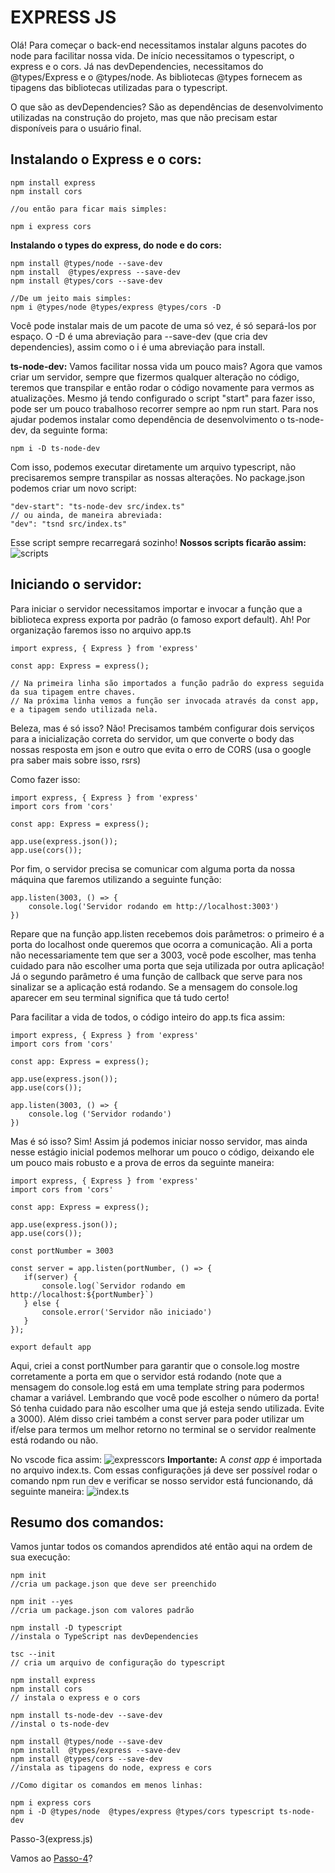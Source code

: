 # EXPRESS JS

Olá! Para começar o back-end necessitamos instalar alguns pacotes do node para facilitar nossa vida. De início necessitamos o typescript, o express e o cors. Já nas devDependencies, necessitamos do @types/Express e o @types/node. As bibliotecas @types fornecem as tipagens das bibliotecas utilizadas para o typescript.

O que são as devDependencies? São as dependências de desenvolvimento utilizadas na construção do projeto, mas que não precisam estar disponíveis para o usuário final. 

## **Instalando o Express e o cors:**

```
npm install express
npm install cors

//ou então para ficar mais simples: 

npm i express cors
```

**Instalando o types do express, do node e do cors:**

```
npm install @types/node --save-dev
npm install  @types/express --save-dev
npm install @types/cors --save-dev

//De um jeito mais simples: 
npm i @types/node @types/express @types/cors -D
```

Você pode instalar mais de um pacote de uma só vez, é só separá-los por espaço. O -D é uma abreviação para --save-dev (que cria dev dependencies), assim como o i é uma abreviação para install.  

**ts-node-dev:**
Vamos facilitar nossa vida um pouco mais? Agora que vamos criar um servidor, sempre que fizermos qualquer alteração no código, teremos que transpilar e então rodar o código novamente para vermos as atualizações. Mesmo já tendo configurado o script "start" para fazer isso, pode ser um pouco trabalhoso recorrer sempre ao npm run start. Para nos ajudar podemos instalar como dependência de desenvolvimento o ts-node-dev, da seguinte forma:
```
npm i -D ts-node-dev
```
Com isso, podemos executar diretamente um arquivo typescript, não precisaremos sempre transpilar as nossas alterações. No package.json podemos criar um novo script:

```
"dev-start": "ts-node-dev src/index.ts"
// ou ainda, de maneira abreviada:
"dev": "tsnd src/index.ts"
```
Esse script sempre recarregará sozinho!
**Nossos scripts ficarão assim:**
![scripts](https://i.imgur.com/Egvqdt1.png)

## **Iniciando o servidor:**

Para iniciar o servidor necessitamos importar e invocar a função que a biblioteca express exporta por padrão (o famoso export default). Ah! Por organização faremos isso no arquivo app.ts 

```
import express, { Express } from 'express'

const app: Express = express();

// Na primeira linha são importados a função padrão do express seguida da sua tipagem entre chaves.
// Na próxima linha vemos a função ser invocada através da const app, e a tipagem sendo utilizada nela.
```

Beleza, mas é só isso? Não! Precisamos também configurar dois serviços para a inicialização correta do servidor, um que converte o body das nossas resposta em json e outro que evita o erro de CORS (usa o google pra saber mais sobre isso, rsrs)

Como fazer isso:

```
import express, { Express } from 'express'
import cors from 'cors'

const app: Express = express();

app.use(express.json());
app.use(cors());

```

Por fim, o servidor precisa se comunicar com alguma porta da nossa máquina que faremos utilizando a seguinte função:

```
app.listen(3003, () => {
    console.log('Servidor rodando em http://localhost:3003')
})
```

Repare que na função app.listen recebemos dois parâmetros: o primeiro é a porta do localhost onde queremos que ocorra a comunicação. Ali a porta não necessariamente tem que ser a 3003, você pode escolher, mas tenha cuidado para não escolher uma porta que seja utilizada por outra aplicação!
Já o segundo parâmetro é uma função de callback que serve para nos sinalizar se a aplicação está rodando. Se a mensagem do console.log aparecer em seu terminal significa que tá tudo certo!

Para facilitar a vida de todos, o código inteiro do app.ts fica assim: 
```
import express, { Express } from 'express'
import cors from 'cors'

const app: Express = express();

app.use(express.json());
app.use(cors());

app.listen(3003, () => {
    console.log ('Servidor rodando')
})

```
Mas é só isso? Sim! Assim já podemos iniciar nosso servidor, mas ainda nesse estágio inicial podemos melhorar um pouco o código, deixando ele um pouco mais robusto e a prova de erros da seguinte maneira:

```
import express, { Express } from 'express'
import cors from 'cors'

const app: Express = express();

app.use(express.json());
app.use(cors());

const portNumber = 3003

const server = app.listen(portNumber, () => {
   if(server) {
       console.log(`Servidor rodando em http://localhost:${portNumber}`)
   } else {
       console.error('Servidor não iniciado')
   }
});

export default app

```

Aqui, criei a const portNumber para garantir que o console.log mostre corretamente a porta em que o servidor está rodando (note que a mensagem do console.log está em uma template string para podermos chamar a variável. Lembrando que você pode escolher o número da porta! Só tenha cuidado para não escolher uma que já esteja sendo utilizada. Evite a 3000). 
Além disso criei também a const server para poder utilizar um if/else para termos um melhor retorno no terminal se o servidor realmente está rodando ou não. 

No vscode fica assim: 
![expresscors](https://i.imgur.com/cpogXir.png)
**Importante:**
A *const app* é importada no arquivo index.ts. Com essas configurações já deve ser possível rodar o comando npm run dev e verificar se nosso servidor está funcionando, dá seguinte maneira:
![index.ts](https://i.imgur.com/yVSH6RV.png)

## **Resumo dos comandos:**
Vamos juntar todos os comandos aprendidos até então aqui na ordem de sua execução:


```
npm init
//cria um package.json que deve ser preenchido

npm init --yes 
//cria um package.json com valores padrão

npm install -D typescript
//instala o TypeScript nas devDependencies

tsc --init
// cria um arquivo de configuração do typescript

npm install express
npm install cors
// instala o express e o cors

npm install ts-node-dev --save-dev
//instal o ts-node-dev

npm install @types/node --save-dev
npm install  @types/express --save-dev
npm install @types/cors --save-dev
//instala as tipagens do node, express e cors

//Como digitar os comandos em menos linhas:

npm i express cors
npm i -D @types/node  @types/express @types/cors typescript ts-node-dev
```

Passo-3(express.js)

Vamos ao [Passo-4](./Passo-4(Endpoints))?